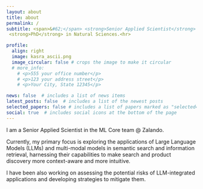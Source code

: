 ```yaml
---
layout: about
title: about
permalink: /
subtitle: <span>&#62;</span> <strong>Senior Applied Scientist</strong> in <a href="https://www.linkedin.com/in/kasra-hosseini/">the ML Core team @ Zalando.</a><br><span>&#62;</span> Previous affiliations<span>&#58;</span> <a href="https://www.turing.ac.uk/">The Alan Turing Institute</a> and <a href="https://www.ox.ac.uk/">University of Oxford</a>.<br><span>&#62;</span>
 <strong>PhD</strong> in Natural Sciences.<hr>

profile:
  align: right
  image: kasra_ascii.png
  image_circular: false # crops the image to make it circular
  # more_info:
    # <p>555 your office number</p>
    # <p>123 your address street</p>
    # <p>Your City, State 12345</p>

news: false  # includes a list of news items
latest_posts: false  # includes a list of the newest posts
selected_papers: false # includes a list of papers marked as "selected={true}"
social: true  # includes social icons at the bottom of the page
---
```


I am a Senior Applied Scientist in the ML Core team @ Zalando.

Currently, my primary focus is exploring the applications of Large Language Models (LLMs) and multi-modal models in semantic search and information retrieval, harnessing their capabilities to make search and product discovery more context-aware and more intuitive. 

I have been also working on assessing the potential risks of LLM-integrated applications and developing strategies to mitigate them.
